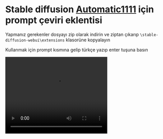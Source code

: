 # Stable diffusion <a href="https://github.com/AUTOMATIC1111/stable-diffusion-webui">Automatic1111</a> için prompt çeviri eklentisi

Yapmanız gerekenler dosyayı zip olarak indirin ve ziptan çıkarıp ```\stable-diffusion-webui\extensions``` klasorüne kopyalayın

Kullanmak için prompt kısmına gelip türkçe yazıp enter tuşuna basın

<video src="0502(1).mp4" width="320" height="240" controls></video>
